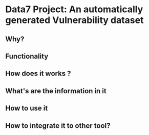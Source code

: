 # Data7 Project: An automatically generated Vulnerability dataset

## Why? 

## Functionality

## How does it works ?

## What's are the information in it

## How to use it

## How to integrate it to other tool?


